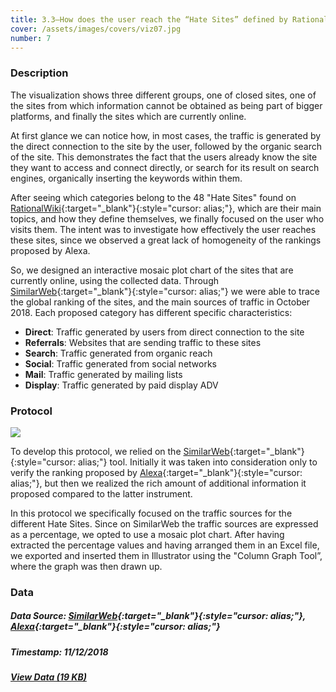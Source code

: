 ```yaml
---
title: 3.3—How does the user reach the “Hate Sites” defined by RationalWiki?
cover: /assets/images/covers/viz07.jpg
number: 7
---
```


### Description

The visualization shows three different groups, one of closed sites, one of the sites from which information cannot be obtained as being part of bigger platforms, and finally the sites which are currently online.

At first glance we can notice how, in most cases, the traffic is generated by the direct connection to the site by the user, followed by the organic search of the site. This demonstrates the fact that the users already know the site they want to access and connect directly, or search for its result on search engines, organically inserting the keywords within them.

After seeing which categories belong to the 48 "Hate Sites" found on [RationalWiki](https://rationalwiki.org/wiki/Category:Internet_hate_sites){:target="_blank"}{:style="cursor: alias;"}, which are their main topics, and how they define themselves, we finally focused on the user who visits them.
The intent was to investigate how effectively the user reaches these sites, since we observed a great lack of homogeneity of the rankings proposed by Alexa.

So, we designed an interactive mosaic plot chart of the sites that are currently online, using the collected data. Through [SimilarWeb](https://www.similarweb.com/){:target="_blank"}{:style="cursor: alias;"} we were able to trace the global ranking of the sites, and the main sources of traffic in October 2018. 
Each proposed category has different specific characteristics:

* **Direct**: Traffic generated by users from direct connection to the site
* **Referrals**: Websites that are sending traffic to these sites
* **Search**: Traffic generated from organic reach
* **Social**: Traffic generated from social networks
* **Mail**: Traffic generated by mailing lists
* **Display**: Traffic generated by paid display ADV


### Protocol
<img src="{{ '/assets/images/protocols/protocol-07.png' | relative_path }}">

To develop this protocol, we relied on the [SimilarWeb](https://www.similarweb.com/){:target="_blank"}{:style="cursor: alias;"} tool. Initially it was taken into consideration only to verify the ranking proposed by [Alexa](https://www.alexa.com/){:target="_blank"}{:style="cursor: alias;"}, but then we realized the rich amount of additional information it proposed compared to the latter instrument.

In this protocol we specifically focused on the traffic sources for the different Hate Sites.
Since on SimilarWeb the traffic sources are expressed as a percentage, we opted to use a mosaic plot chart. After having extracted the percentage values and having arranged them in an Excel file, we exported and inserted them in Illustrator using the "Column Graph Tool”, where the graph was then drawn up.


### Data
##### Data Source: [SimilarWeb](https://www.similarweb.com/){:target="_blank"}{:style="cursor: alias;"}, [Alexa](https://www.alexa.com/){:target="_blank"}{:style="cursor: alias;"}
##### Timestamp: 11/12/2018
##### [View Data (19 KB)](/assets/datasets/3.3.xlsx)